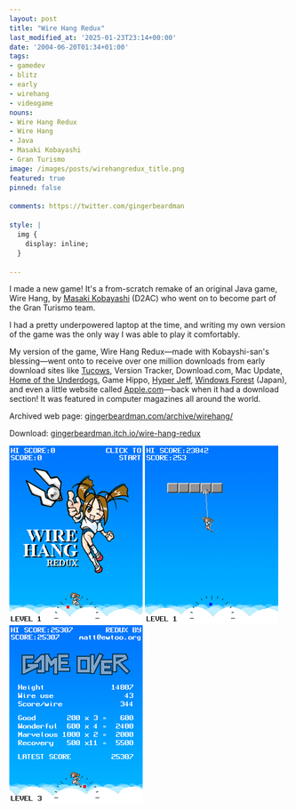 ```yaml
---
layout: post
title: "Wire Hang Redux"
last_modified_at: '2025-01-23T23:14+00:00'
date: '2004-06-20T01:34+01:00'
tags:
- gamedev
- blitz
- early
- wirehang
- videogame
nouns:
- Wire Hang Redux
- Wire Hang
- Java
- Masaki Kobayashi
- Gran Turismo
image: /images/posts/wirehangredux_title.png
featured: true
pinned: false

comments: https://twitter.com/gingerbeardman

style: |
  img {
    display: inline;
  }

---
```


I made a new game! It's a from-scratch remake of an original Java game, Wire Hang, by [Masaki Kobayashi](https://www.mobygames.com/person/510170/masaki-kobayashi/) (D2AC) who went on to become part of the Gran Turismo team.

I had a pretty underpowered laptop at the time, and writing my own version of the game was the only way I was able to play it comfortably.

My version of the game, Wire Hang Redux—made with Kobayshi-san's blessing—went onto to receive over one million downloads from early download sites like [Tucows](https://en.wikipedia.org/wiki/Tucows), Version Tracker, Download.com, Mac Update, [Home of the Underdogs](https://en.wikipedia.org/wiki/Home_of_the_Underdogs), Game Hippo, [Hyper Jeff](http://osx.hyperjeff.net/Apps/apps?f=wire%20hang%20redux), [Windows Forest](https://web.archive.org/web/20040710054651/http://www.forest.impress.co.jp/article/2004/07/06/wirehangredux.html) (Japan), and even a little website called [Apple.com](https://web.archive.org/web/20050302140236/http://www.apple.com/downloads/macosx/games/action_adventure/wirehangredux.html)—back when it had a download section! It was featured in computer magazines all around the world.

Archived web page: [gingerbeardman.com/archive/wirehang/](https://www.gingerbeardman.com/archive/wirehang/)

Download: [gingerbeardman.itch.io/wire-hang-redux](https://gingerbeardman.itch.io/wire-hang-redux)

![IMG](/images/posts/wirehangredux_title.png)
![IMG](/images/posts/wirehangredux_game.png)
![IMG](/images/posts/wirehangredux_score.png)
